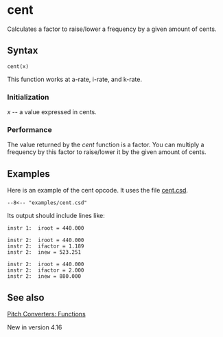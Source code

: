 <!--
id:cent
category:Pitch Converters:Functions
-->
# cent
Calculates a factor to raise/lower a frequency by a given amount of cents.

## Syntax
``` csound-orc
cent(x)
```

This function works at a-rate, i-rate, and k-rate.

### Initialization

_x_ -- a value expressed in cents.

### Performance

The value returned by the _cent_ function is a factor. You can multiply a frequency by this factor to raise/lower it by the given amount of cents.

## Examples

Here is an example of the cent opcode. It uses the file [cent.csd](../../examples/cent.csd).

``` csound-csd title="Example of the cent opcode." linenums="1"
--8<-- "examples/cent.csd"
```

Its output should include lines like:

```
instr 1:  iroot = 440.000

instr 2:  iroot = 440.000
instr 2:  ifactor = 1.189
instr 2:  inew = 523.251

instr 2:  iroot = 440.000
instr 2:  ifactor = 2.000
instr 2:  inew = 880.000
```

## See also

[Pitch Converters: Functions](../../pitch/funcs)

New in version 4.16

